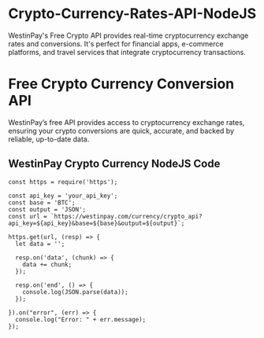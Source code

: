 # Crypto-Currency-Rates-API-NodeJS
WestinPay's Free Crypto API provides real-time cryptocurrency exchange rates and conversions. It's perfect for financial apps, e-commerce platforms, and travel services that integrate cryptocurrency transactions.
# Free Crypto Currency Conversion API

WestinPay’s free API provides access to cryptocurrency exchange rates, ensuring your crypto conversions are quick, accurate, and backed by reliable, up-to-date data.


## WestinPay Crypto Currency NodeJS Code

```nodejs
const https = require('https');

const api_key = 'your_api_key';
const base = 'BTC';
const output = 'JSON';
const url = `https://westinpay.com/currency/crypto_api?api_key=${api_key}&base=${base}&output=${output}`;

https.get(url, (resp) => {
  let data = '';

  resp.on('data', (chunk) => {
    data += chunk;
  });

  resp.on('end', () => {
    console.log(JSON.parse(data));
  });

}).on("error", (err) => {
  console.log("Error: " + err.message);
});
